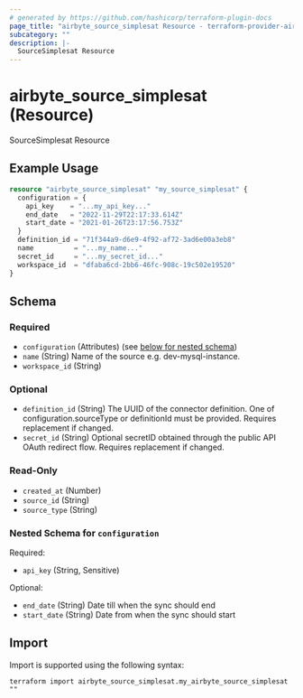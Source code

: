 ```yaml
---
# generated by https://github.com/hashicorp/terraform-plugin-docs
page_title: "airbyte_source_simplesat Resource - terraform-provider-airbyte"
subcategory: ""
description: |-
  SourceSimplesat Resource
---
```


# airbyte_source_simplesat (Resource)

SourceSimplesat Resource

## Example Usage

```terraform
resource "airbyte_source_simplesat" "my_source_simplesat" {
  configuration = {
    api_key    = "...my_api_key..."
    end_date   = "2022-11-29T22:17:33.614Z"
    start_date = "2021-01-26T23:17:56.753Z"
  }
  definition_id = "71f344a9-d6e9-4f92-af72-3ad6e00a3eb8"
  name          = "...my_name..."
  secret_id     = "...my_secret_id..."
  workspace_id  = "dfaba6cd-2bb6-46fc-908c-19c502e19520"
}
```

<!-- schema generated by tfplugindocs -->
## Schema

### Required

- `configuration` (Attributes) (see [below for nested schema](#nestedatt--configuration))
- `name` (String) Name of the source e.g. dev-mysql-instance.
- `workspace_id` (String)

### Optional

- `definition_id` (String) The UUID of the connector definition. One of configuration.sourceType or definitionId must be provided. Requires replacement if changed.
- `secret_id` (String) Optional secretID obtained through the public API OAuth redirect flow. Requires replacement if changed.

### Read-Only

- `created_at` (Number)
- `source_id` (String)
- `source_type` (String)

<a id="nestedatt--configuration"></a>
### Nested Schema for `configuration`

Required:

- `api_key` (String, Sensitive)

Optional:

- `end_date` (String) Date till when the sync should end
- `start_date` (String) Date from when the sync should start

## Import

Import is supported using the following syntax:

```shell
terraform import airbyte_source_simplesat.my_airbyte_source_simplesat ""
```
